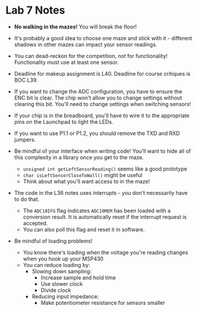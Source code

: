 # Lab 7 Notes

- **No walking in the mazes!**  You will break the floor!

- It's probably a good idea to choose one maze and stick with it - different shadows in other mazes can impact your sensor readings.

- You can dead-reckon for the competition, not for functionality!  Functionality must use at least one sensor.
- Deadline for makeup assignment is L40.  Deadline for course critiques is BOC L39.

- If you want to change the ADC configuration, you have to ensure the ENC bit is clear.  The chip won't allow you to change settings without clearing this bit.  You'll need to change settings when switching sensors!
- If your chip is in the breadboard, you'll have to wire it to the appropriate pins on the Launchpad to light the LEDs.
- If you want to use P1.1 or P1.2, you should remove the TXD and RXD jumpers.

- Be mindful of your interface when writing code!  You'll want to hide all of this complexity in a library once you get to the maze.
  - `unsigned int getLeftSensorReading()` seems like a good prototype
  - `char isLeftSensorCloseToWall()` might be useful
  - Think about what you'll want access to in the maze!

- The code in the L36 notes uses interrupts - you don't necessarily have to do that.
  - The `ADC10IFG` flag indicates `ADC10MEM` has been loaded with a conversion result.  It is automatically reset if the interrupt request is accepted.
  - You can also poll this flag and reset it in software.

- Be mindful of loading problems!
  - You know there's loading when the voltage you're reading changes when you hook up your MSP430
  - You can reduce loading by:
    - Slowing down sampling:
      - Increase sample and hold time
      - Use slower clock
      - Divide clock
    - Reducing input impedance:
      - Make potentiometer resistance for sensors smaller

